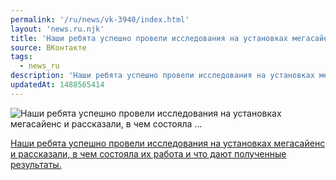 ```yaml
---
permalink: '/ru/news/vk-3940/index.html'
layout: 'news.ru.njk'
title: 'Наши ребята успешно провели исследования на установках мегасайенс и рассказали, в чем состояла …'
source: ВКонтакте
tags:
  - news_ru
description: 'Наши ребята успешно провели исследования на установках мегасайенс и рассказали, в чем состояла …'
updatedAt: 1488565414
---
```

![Наши ребята успешно провели исследования на установках мегасайенс и рассказали, в чем состояла …](https://sun9-41.userapi.com/c639518/v639518501/e866/Pu0Uy1BS92E.jpg)

[Наши ребята успешно провели исследования на установках мегасайенс и рассказали, в чем состояла их работа и что дают полученные результаты.](http://www.vsu.ru/ru/news/feed/2017/03/8067)
